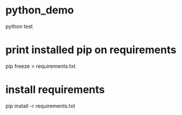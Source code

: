# python_demo
python test


# print installed pip on requirements
pip freeze > requirements.txt

# install requirements
pip install -r requirements.txt 